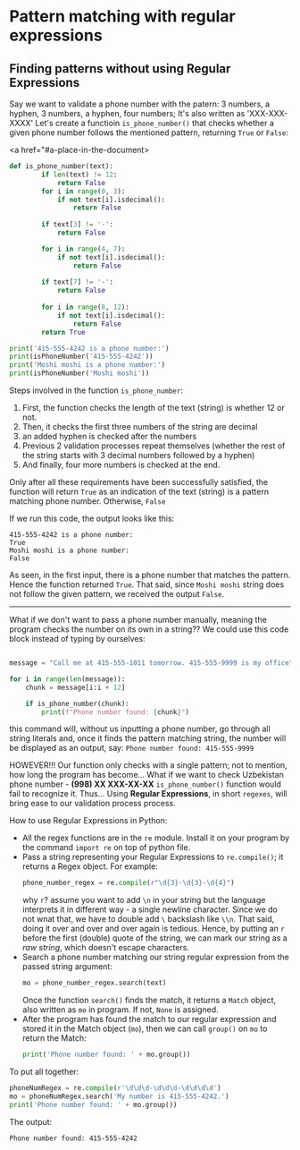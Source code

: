 # Pattern matching with regular expressions

## Finding patterns without using Regular Expressions

Say we want to validate a phone number with the patern: 3 numbers, a hyphen, 3 numbers, a hyphen, four numbers; It's also written as 'XXX-XXX-XXXX'
Let's create a functioin `is_phone_number()` that checks whether a given phone number follows the mentioned pattern, returning `True` or `False`:

<a href="#a-place-in-the-document>

```Python
def is_phone_number(text):
        if len(text) != 12:
            return False
        for i in range(0, 3):
            if not text[i].isdecimal():
                return False
            
        if text[3] != '-':
            return False

        for i in range(4, 7):
            if not text[i].isdecimal():
                return False
            
        if text[7] != '-':
            return False
        
        for i in range(8, 12):
            if not text[i].isdecimal():
                return False
        return True

print('415-555-4242 is a phone number:')
print(isPhoneNumber('415-555-4242'))
print('Moshi moshi is a phone number:')
print(isPhoneNumber('Moshi moshi'))
```

</a>

Steps involved in the function `is_phone_number`:
1. First, the function checks the length of the text (string) is whether 12 or not.
2. Then, it checks the first three numbers of the string are decimal
3. an added hyphen is checked after the numbers
4. Previous 2 validation processes repeat themselves (whether the rest of the string starts with 3 decimal numbers followed by a hyphen)
5. And finally, four more numbers is checked at the end.

Only after all these requirements have been successfully satisfied, the function will return `True` as an indication of the text (string) is a pattern matching phone number. Otherwise, `False`

If we run this code, the output looks like this:
```console
415-555-4242 is a phone number:
True
Moshi moshi is a phone number:
False
```

As seen, in the first input, there is a phone number that matches the pattern. Hence the function returned `True`. That said, since `Moshi moshi` string does not follow the given pattern, we received the output `False`.

---

What if we don't want to pass a phone number manually, meaning the program checks the number on its own in a string??
We could use this code block instead of typing by ourselves:
```Python

message = "Call me at 415-555-1011 tomorrow. 415-555-9999 is my office"

for i in range(len(message)):
    chunk = message[i:i + 12]

    if is_phone_number(chunk):
        print(f"Phone number found: {chunk}")
```
this command will, without us inputting a phone number, go through all string literals and, once it finds the pattern matching string, the number will be displayed as an output, say: `Phone number found: 415-555-9999`

HOWEVER!!! Our function only checks with a single pattern; not to mention, how long the program has become...
What if we want to check Uzbekistan phone number - **(998) XX XXX-XX-XX**
`is_phone_number()` function would fail to recognize it. Thus... Using **Regular Expressions**, in short `regexes`, will bring ease to <a id="a-place-in-the-document">our validation process</a> process. 

How to use Regular Expressions in Python:
- All the regex functions are in the `re` module. Install it on your program by the command `import re` on top of python file.
- Pass a string representing your Regular Expressions to `re.compile()`; it returns a Regex object. For example:
    ```python
    phone_number_regex = re.compile(r"\d{3}-\d{3}-\d{4}")
    ```
    why `r`? assume you want to add `\n` in your string but the language interprets it in different way - a single newline character. Since we do not wnat that, we have to double add `\` backslash like `\\n`. That said, doing it over and over and over again is tedious. Hence, by putting an `r` before the first (double) quote of the string, we can mark our string as a _raw string_, which doesn't escape characters.
- Search a phone number matching our string regular expression from the passed string argument:
    ```python
    mo = phone_number_regex.search(text)
    ```
    Once the function `search()` finds the match, it returns a `Match` object, also written as `mo` in program. If not, `None` is assigned.
- After the program has found the match to our regular expression and stored it in the Match object (`mo`), then we can call `group()` on `mo` to return the Match:
    ```python
    print('Phone number found: ' + mo.group())
    ```

To put all together:
```python
phoneNumRegex = re.compile(r'\d\d\d-\d\d\d-\d\d\d\d')
mo = phoneNumRegex.search('My number is 415-555-4242.')
print('Phone number found: ' + mo.group())
```
The output:
```console
Phone number found: 415-555-4242
```